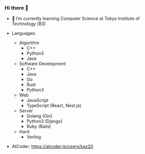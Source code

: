 ### Hi there 👋

<!--
**okoge-kaz/okoge-kaz** is a ✨ _special_ ✨ repository because its `README.md` (this file) appears on your GitHub profile.

Here are some ideas to get you started:
-->

- 🌱 I’m currently learning Computer Science at Tokyo Institute of Technology (B3)

- Languages:   
  - Algorithm
    - C++
    - Python3
    - Java
  - Software Development
    - C++
    - Java
    - Go
    - Rust
    - Python3
  - Web
    - JavaScript
    - TypeScript (React, Next.js)
  - Server
    - Golang (Gin)
    - Python3 (Django)
    - Ruby (Rails)
  - Hard
    - Verilog
  
  

- AtCoder: https://atcoder.jp/users/kaz20

<!-- [![GitHub stats](https://github-readme-stats.vercel.app/api?username=okoge-kaz&theme=vue-dark&show_icons=true)](https://github.com/okoge-kaz/github-readme-stats)

[![Top Langs](https://github-readme-stats.vercel.app/api/top-langs/?username=okoge-kaz&langs_count=10&hide=html,css)](https://github.com/anuraghazra/github-readme-stats) -->

<!-- ![Anurag's GitHub stats](https://github-readme-stats.vercel.app/api?username=okoge-kaz&show_icons=true) -->
